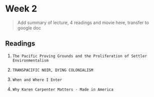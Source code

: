 # Week 2

> Add summary of lecture, 4 readings and movie here, transfer to google doc

## Readings

1. `The Pacific Proving Grounds and the Proliferation of Settler Environmentalism`

2. `TRANSPACIFIC NOIR, DYING COLONIALISM`

3. `When and Where I Enter`

4. `Why Karen Carpenter Matters - Made in America`
